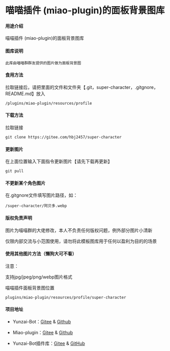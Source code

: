 # 喵喵插件 (miao-plugin)的面板背景图库

#### 用途介绍
喵喵插件 (miao-plugin)的面板背景图库

#### 图库说明
```
此库由喵喵群群友提供的图片做为面板背景图
```

#### 食用方法
拉取链接后，请把里面的文件和文件夹【.git，super-character，.gitgnore，README.md】放入
```
/plugins/miao-plugin/resources/profile
```
	
#### 下载方法

拉取链接
```
git clone https://gitee.com/hbj2457/super-character
```
	
#### 更新图片
在上面位置输入下面指令更新图片【请先下载再更新】
```
git pull
```

#### 不更新某个角色图片
在.gitgnore文件填写图片路径，如：
```
/super-character/阿贝多.webp
```

#### 版权免责声明
图片为喵喵群的大佬修改，本人不负责任何版权问题，例外部分图片小清新

仅限内部交流与小范围使用，请勿将此模板图库用于任何以盈利为目的的场景

#### 使用其他图片方法（懒狗大可不看）

注意：

支持jpg/jpeg/png/webp图片格式

喵喵插件面板背景图位置
```
plugins/miao-plugin/resources/profile/super-character
```

#### 项目地址
* Yunzai-Bot：[Gitee](https://gitee.com/Le-niao/Yunzai-Bot) & [Github](https://github.com/Le-niao/Yunzai-Bot)

* Miao-plugin：[Gitee](https://gitee.com/yoimiya-kokomi/miao-plugin) & [Github](https://github.com/yoimiya-kokomi/miao-plugin)

* Yunzai-Bot插件库：[Gitee](https://gitee.com/Hikari666/Yunzai-Bot-plugins-index) & [GitHub](https://github.com/HiArcadia/Yunzai-Bot-plugins-index)
